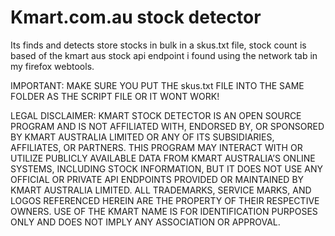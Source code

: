 # Kmart.com.au stock detector
Its finds and detects store stocks in bulk in a skus.txt file, stock count is based of the kmart aus stock api endpoint i found using the network tab in my firefox webtools.

IMPORTANT: MAKE SURE YOU PUT THE skus.txt FILE INTO THE SAME FOLDER AS THE SCRIPT FILE OR IT WONT WORK!

LEGAL DISCLAIMER: KMART STOCK DETECTOR IS AN OPEN SOURCE PROGRAM AND IS NOT AFFILIATED WITH, ENDORSED BY, OR SPONSORED BY KMART AUSTRALIA LIMITED OR ANY OF ITS SUBSIDIARIES, AFFILIATES, OR PARTNERS. THIS PROGRAM MAY INTERACT WITH OR UTILIZE PUBLICLY AVAILABLE DATA FROM KMART AUSTRALIA’S ONLINE SYSTEMS, INCLUDING STOCK INFORMATION, BUT IT DOES NOT USE ANY OFFICIAL OR PRIVATE API ENDPOINTS PROVIDED OR MAINTAINED BY KMART AUSTRALIA LIMITED. ALL TRADEMARKS, SERVICE MARKS, AND LOGOS REFERENCED HEREIN ARE THE PROPERTY OF THEIR RESPECTIVE OWNERS. USE OF THE KMART NAME IS FOR IDENTIFICATION PURPOSES ONLY AND DOES NOT IMPLY ANY ASSOCIATION OR APPROVAL.
